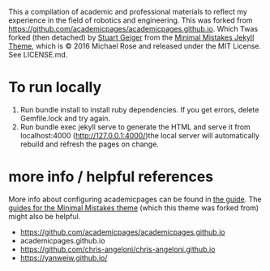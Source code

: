 This a compilation of academic and professional materials to reflect my experience in the field of robotics and engineering. This was forked from https://github.com/academicpages/academicpages.github.io. Which Twas forked (then detached) by [Stuart Geiger](https://github.com/staeiou) from the [Minimal Mistakes Jekyll Theme](https://mmistakes.github.io/minimal-mistakes/), which is © 2016 Michael Rose and released under the MIT License. See LICENSE.md.


# To run locally
1. Run bundle install to install ruby dependencies. If you get errors, delete Gemfile.lock and try again.
2. Run bundle exec jekyll serve to generate the HTML and serve it from localhost:4000 (http://127.0.0.1:4000/)the local server will automatically rebuild and refresh the pages on change.



# more info / helpful references
More info about configuring academicpages can be found in [the guide](https://academicpages.github.io/markdown/). The [guides for the Minimal Mistakes theme](https://mmistakes.github.io/minimal-mistakes/docs/configuration/) (which this theme was forked from) might also be helpful.

* https://github.com/academicpages/academicpages.github.io
* academicpages.github.io
* https://github.com/chris-angeloni/chris-angeloni.github.io 
* https://yanweiw.github.io/